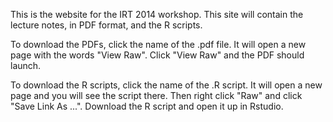 This is the website for the IRT 2014 workshop. This site will contain the lecture notes, in PDF format, and the R scripts.

To download the PDFs, click the name of the .pdf file. It will open a new page with the words "View Raw". Click "View Raw" and the PDF should launch.

To download the R scripts, click the name of the .R script. It will open a new page and you will see the script there. Then right click "Raw" and click "Save Link As ...". Download the R script and open it up in Rstudio.
